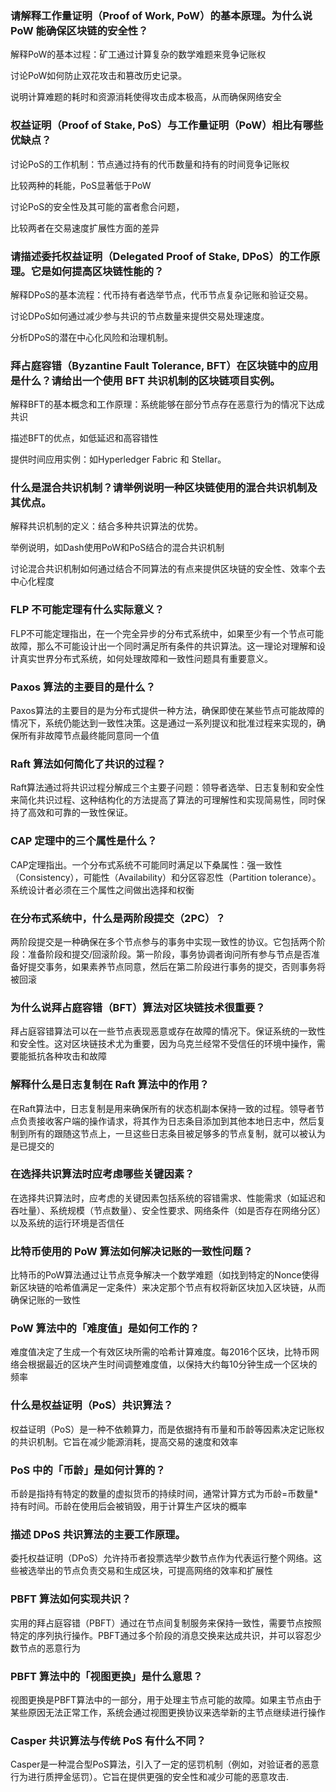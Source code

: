 ### 请解释工作量证明（Proof of Work, PoW）的基本原理。为什么说 PoW 能确保区块链的安全性？

解释PoW的基本过程：矿工通过计算复杂的数学难题来竞争记账权

讨论PoW如何防止双花攻击和篡改历史记录。

说明计算难题的耗时和资源消耗使得攻击成本极高，从而确保网络安全

### 权益证明（Proof of Stake, PoS）与工作量证明（PoW）相比有哪些优缺点？

讨论PoS的工作机制：节点通过持有的代币数量和持有的时间竞争记账权

比较两种的耗能，PoS显著低于PoW

讨论PoS的安全性及其可能的富者愈合问题，

比较两者在交易速度扩展性方面的差异

### 请描述委托权益证明（Delegated Proof of Stake, DPoS）的工作原理。它是如何提高区块链性能的？

解释DPoS的基本流程：代币持有者选举节点，代币节点复杂记账和验证交易。

讨论DPoS如何通过减少参与共识的节点数量来提供交易处理速度。

分析DPoS的潜在中心化风险和治理机制。

### 拜占庭容错（Byzantine Fault Tolerance, BFT）在区块链中的应用是什么？请给出一个使用 BFT 共识机制的区块链项目实例。

解释BFT的基本概念和工作原理：系统能够在部分节点存在恶意行为的情况下达成共识

描述BFT的优点，如低延迟和高容错性

提供时间应用实例：如Hyperledger Fabric 和 Stellar。

### 什么是混合共识机制？请举例说明一种区块链使用的混合共识机制及其优点。

解释共识机制的定义：结合多种共识算法的优势。

举例说明，如Dash使用PoW和PoS结合的混合共识机制

讨论混合共识机制如何通过结合不同算法的有点来提供区块链的安全性、效率个去中心化程度

### FLP 不可能定理有什么实际意义？

FLP不可能定理指出，在一个完全异步的分布式系统中，如果至少有一个节点可能故障，那么不可能设计出一个同时满足所有条件的共识算法。这一理论对理解和设计真实世界分布式系统，如何处理故障和一致性问题具有重要意义。

### Paxos 算法的主要目的是什么？

Paxos算法的主要目的是为分布式提供一种方法，确保即使在某些节点可能故障的情况下，系统仍能达到一致性决策。这是通过一系列提议和批准过程来实现的，确保所有非故障节点最终能同意同一个值

### Raft 算法如何简化了共识的过程？

Raft算法通过将共识过程分解成三个主要子问题：领导者选举、日志复制和安全性来简化共识过程、这种结构化的方法提高了算法的可理解性和实现简易性，同时保持了高效和可靠的一致性保证。

### CAP 定理中的三个属性是什么？

CAP定理指出。一个分布式系统不可能同时满足以下桑属性：强一致性（Consistency），可能性（Availability）和分区容忍性（Partition tolerance）。系统设计者必须在三个属性之间做出选择和权衡

### 在分布式系统中，什么是两阶段提交（2PC）？

两阶段提交是一种确保在多个节点参与的事务中实现一致性的协议。它包括两个阶段：准备阶段和提交/回滚阶段。第一阶段，事务协调者询问所有参与节点是否准备好提交事务，如果素养节点同意，然后在第二阶段进行事务的提交，否则事务将被回滚

### 为什么说拜占庭容错（BFT）算法对区块链技术很重要？

拜占庭容错算法可以在一些节点表现恶意或存在故障的情况下。保证系统的一致性和安全性。这对区块链技术尤为重要，因为乌克兰经常不受信任的环境中操作，需要能抵抗各种攻击和故障

### 解释什么是日志复制在 Raft 算法中的作用？

在Raft算法中，日志复制是用来确保所有的状态机副本保持一致的过程。领导者节点负责接收客户端的操作请求，将其作为日志条目添加到其他本地日志中，然后复制到所有的跟随这节点上，一旦这些日志条目被足够多的节点复制，就可以被认为是已提交的

### 在选择共识算法时应考虑哪些关键因素？

在选择共识算法时，应考虑的关键因素包括系统的容错需求、性能需求（如延迟和吞吐量）、系统规模（节点数量）、安全性要求、网络条件（如是否存在网络分区）以及系统的运行环境是否信任

### 比特币使用的 PoW 算法如何解决记账的一致性问题？

比特币的PoW算法通过让节点竞争解决一个数学难题（如找到特定的Nonce使得新区块链的哈希值满足一定条件）来决定那个节点有权将新区块加入区块链，从而确保记账的一致性

### PoW 算法中的「难度值」是如何工作的？

难度值决定了生成一个有效区块所需的哈希计算难度。每2016个区块，比特币网络会根据最近的区块产生时间调整难度值，以保持大约每10分钟生成一个区块的频率

### 什么是权益证明（PoS）共识算法？

权益证明（PoS）是一种不依赖算力，而是依据持有币量和币龄等因素决定记账权的共识机制。它旨在减少能源消耗，提高交易的速度和效率

### PoS 中的「币龄」是如何计算的？

币龄是指持有特定的数量的虚拟货币的持续时间，通常计算方式为币龄=币数量*持有时间。币龄在使用后会被销毁，用于计算生产区块的概率

### 描述 DPoS 共识算法的主要工作原理。

委托权益证明（DPoS）允许持币者投票选举少数节点作为代表运行整个网络。这些被选举出的节点负责交易和生成区块，可提高网络的效率和扩展性

### PBFT 算法如何实现共识？

实用的拜占庭容错（PBFT）通过在节点间复制服务来保持一致性，需要节点按照特定的序列执行操作。PBFT通过多个阶段的消息交换来达成共识，并可以容忍少数节点的恶意行为

### PBFT 算法中的「视图更换」是什么意思？

视图更换是PBFT算法中的一部分，用于处理主节点可能的故障。如果主节点由于某些原因无法正常工作，系统会通过视图更换协议来选举新的主节点继续进行操作

### Casper 共识算法与传统 PoS 有什么不同？

Casper是一种混合型PoS算法，引入了一定的惩罚机制（例如，对验证者的恶意行为进行质押金惩罚）。它旨在提供更强的安全性和减少可能的恶意攻击.
